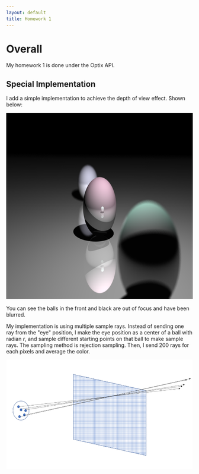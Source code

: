 ```yaml
---
layout: default
title: Homework 1
---
```


# Overall

My homework 1 is done under the Optix API.

## Special Implementation

I add a simple implementation to achieve the depth of view effect. Shown below:
<div style="text-align:center"><img src="figures/hw1/fig1.png" width="897" height="501"  /></div>

You can see the balls in the front and black are out of focus and have been blurred.

My implementation is using multiple sample rays. Instead of sending one ray from the "eye" position, I make the eye position as a center of a ball with radian $r$, and sample different starting points on that ball to make sample rays. The sampling method is rejection sampling. Then, I send 200 rays for each pixels and average the color.

<div style="text-align:center"><img src="figures/hw1/fig2.png" width="594" height="295"  /></div>